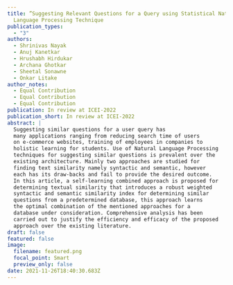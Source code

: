 ```yaml
---
title: ”Suggesting Relevant Questions for a Query using Statistical Natural
  Language Processing Technique
publication_types:
  - "3"
authors:
  - Shrinivas Nayak
  - Anuj Kanetkar
  - Hrushabh Hirdukar
  - Archana Ghotkar
  - Sheetal Sonawne
  - Onkar Litake
author_notes:
  - Equal Contribution
  - Equal Contribution
  - Equal Contribution
publication: In review at ICEI-2022
publication_short: In review at ICEI-2022
abstract: |
  Suggesting similar questions for a user query has
  many applications ranging from reducing search time of users
  on e-commerce websites, training of employees in companies to
  holistic learning for students. Use of Natural Language Processing
  techniques for suggesting similar questions is prevalent over the
  existing architecture. Mainly two approaches are studied for
  finding text similarity namely syntactic and semantic, however
  each has its draw-backs and fail to provide the desired outcome.
  In this article, a self-learning combined approach is proposed for
  determining textual similarity that introduces a robust weighted
  syntactic and semantic similarity index for determining similar
  questions from a predetermined database, this approach learns
  the optimal combination of the mentioned approaches for a
  database under consideration. Comprehensive analysis has been
  carried out to justify the efficiency and efficacy of the proposed
  approach over the existing literature.
draft: false
featured: false
image:
  filename: featured.png
  focal_point: Smart
  preview_only: false
date: 2021-11-26T18:40:30.683Z
---
```

